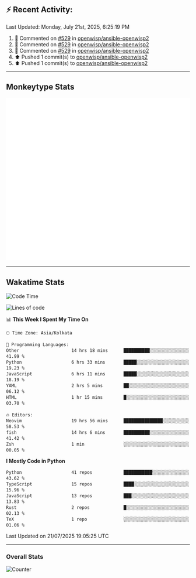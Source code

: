 ## :zap: Recent Activity:
<!--RECENT_ACTIVITY:last_update-->
Last Updated: Monday, July 21st, 2025, 6:25:19 PM
<!--RECENT_ACTIVITY:last_update_end-->
<!--RECENT_ACTIVITY:start-->
1. 💬 Commented on [#529](https://github.com/openwisp/ansible-openwisp2/pull/529#discussion_r2217349845) in [openwisp/ansible-openwisp2](https://github.com/openwisp/ansible-openwisp2)<br>
2. 💬 Commented on [#529](https://github.com/openwisp/ansible-openwisp2/pull/529#discussion_r2217349717) in [openwisp/ansible-openwisp2](https://github.com/openwisp/ansible-openwisp2)<br>
3. 💬 Commented on [#529](https://github.com/openwisp/ansible-openwisp2/pull/529#discussion_r2217342438) in [openwisp/ansible-openwisp2](https://github.com/openwisp/ansible-openwisp2)<br>
4. ⬆️ Pushed 1 commit(s) to [openwisp/ansible-openwisp2](https://github.com/openwisp/ansible-openwisp2)<br>
5. ⬆️ Pushed 1 commit(s) to [openwisp/ansible-openwisp2](https://github.com/openwisp/ansible-openwisp2)<br>
<!--RECENT_ACTIVITY:end-->

---

## Monkeytype Stats
<a href="https://monkeytype.com/profile/dhanus">
  <img src="https://raw.githubusercontent.com/Dhanus3133/Dhanus3133/monkeytype/monkeytype-lb.svg" alt="Monkeytype Profile" />
</a>

---

## Wakatime Stats
<!--START_SECTION:waka-->
![Code Time](http://img.shields.io/badge/Code%20Time-2%2C858%20hrs%208%20mins-blue)

![Lines of code](https://img.shields.io/badge/From%20Hello%20World%20I%27ve%20Written-4.8%20million%20lines%20of%20code-blue)

📊 **This Week I Spent My Time On** 

```text
🕑︎ Time Zone: Asia/Kolkata

💬 Programming Languages: 
Other                    14 hrs 18 mins      ██████████░░░░░░░░░░░░░░░   41.99 % 
Python                   6 hrs 33 mins       █████░░░░░░░░░░░░░░░░░░░░   19.23 % 
JavaScript               6 hrs 11 mins       █████░░░░░░░░░░░░░░░░░░░░   18.19 % 
YAML                     2 hrs 5 mins        ██░░░░░░░░░░░░░░░░░░░░░░░   06.12 % 
HTML                     1 hr 15 mins        █░░░░░░░░░░░░░░░░░░░░░░░░   03.70 % 

🔥 Editors: 
Neovim                   19 hrs 56 mins      ███████████████░░░░░░░░░░   58.53 % 
fish                     14 hrs 6 mins       ██████████░░░░░░░░░░░░░░░   41.42 % 
Zsh                      1 min               ░░░░░░░░░░░░░░░░░░░░░░░░░   00.05 % 
```

**I Mostly Code in Python** 

```text
Python                   41 repos            ███████████░░░░░░░░░░░░░░   43.62 % 
TypeScript               15 repos            ████░░░░░░░░░░░░░░░░░░░░░   15.96 % 
JavaScript               13 repos            ███░░░░░░░░░░░░░░░░░░░░░░   13.83 % 
Rust                     2 repos             █░░░░░░░░░░░░░░░░░░░░░░░░   02.13 % 
TeX                      1 repo              ░░░░░░░░░░░░░░░░░░░░░░░░░   01.06 % 
```




 Last Updated on 21/07/2025 19:05:25 UTC
<!--END_SECTION:waka-->
---

### Overall Stats

<img src="https://moe-counter.glitch.me/get/@Dhanus3133?theme=asoul" alt="Counter" />
